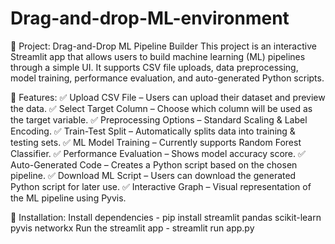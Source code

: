 # Drag-and-drop-ML-environment
📌 Project:
Drag-and-Drop ML Pipeline Builder
This project is an interactive Streamlit app that allows users to build machine learning (ML) pipelines through a simple UI. It supports CSV file uploads, data preprocessing, model training, performance evaluation, and auto-generated Python scripts.

📝 Features:
✅ Upload CSV File – Users can upload their dataset and preview the data.
✅ Select Target Column – Choose which column will be used as the target variable.
✅ Preprocessing Options – Standard Scaling & Label Encoding.
✅ Train-Test Split – Automatically splits data into training & testing sets.
✅ ML Model Training – Currently supports Random Forest Classifier.
✅ Performance Evaluation – Shows model accuracy score.
✅ Auto-Generated Code – Creates a Python script based on the chosen pipeline.
✅ Download ML Script – Users can download the generated Python script for later use.
✅ Interactive Graph – Visual representation of the ML pipeline using Pyvis.

🔧 Installation:
Install dependencies - pip install streamlit pandas scikit-learn pyvis networkx
Run the streamlit app - streamlit run app.py
